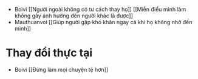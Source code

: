 - Boivi [[Người ngoài không có tư cách thay họ]] [[Miễn điều mình làm không gây ảnh hưởng đến người khác là được]]
- Mauthuanvoi [[Giúp người gặp khó khăn ngay cả khi họ không nhờ đến mình]]

# Thay đổi thực tại
- Boivi [[Đừng làm mọi chuyện tệ hơn]]